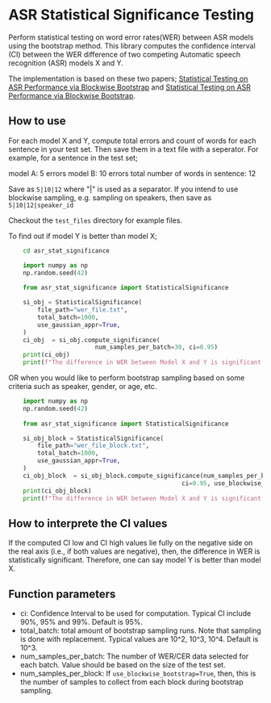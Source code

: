 # ASR Statistical Significance Testing

Perform statistical testing on word error rates(WER) between ASR models using the bootstrap method. This library computes the confidence interval (CI) between the WER difference of two competing Automatic speech recognition (ASR) models X and Y.

The implementation is based on these two papers; [Statistical Testing on ASR Performance via Blockwise Bootstrap](https://ieeexplore.ieee.org/abstract/document/1326009) and [Statistical Testing on ASR Performance via Blockwise Bootstrap](https://arxiv.org/abs/1912.09508).

## How to use

For each model X and Y, compute total errors and count of words for each sentence in your test set. Then save them in a text file with a seperator. For example, for a sentence in the test set;

model A: 5 errors
model B: 10 errors
total number of words in sentence: 12

Save as `5|10|12` where "|" is used as a separator. If you intend to use blockwise sampling, e.g. sampling on speakers, then save as `5|10|12|speaker_id`

Checkout the `test_files` directory for example files.

To find out if model Y is better than model X;

```bash
    cd asr_stat_significance
```

```python
    import numpy as np
    np.random.seed(42)
    
    from asr_stat_significance import StatisticalSignificance

    si_obj = StatisticalSignificance(
        file_path="wer_file.txt", 
        total_batch=1000,
        use_gaussian_appr=True,
    )
    ci_obj  = si_obj.compute_significance(
                        num_samples_per_batch=30, ci=0.95)
    print(ci_obj)
    print(f"The difference in WER between Model X and Y is significant: ", {ci_obj.is_significant()})
```

OR when you would like to perform bootstrap sampling based on some criteria such as speaker, gender, or age, etc.

```python
    import numpy as np
    np.random.seed(42)
    
    from asr_stat_significance import StatisticalSignificance

    si_obj_block = StatisticalSignificance(
        file_path="wer_file_block.txt", 
        total_batch=1000,
        use_gaussian_appr=True,
    )
    ci_obj_block  = si_obj_block.compute_significance(num_samples_per_block=2, 
                                                ci=0.95, use_blockwise_bootstrap=True,)
    print(ci_obj_block)
    print(f"The difference in WER between Model X and Y is significant: ", {ci_obj_block.is_significant()})

```

## How to interprete the CI values

If the computed CI low and CI high values lie fully on the negative side on the real axis (i.e., if both values are negative), then, the difference in WER is statistically significant. Therefore, one can say model Y is better than model X.

## Function parameters

- ci: Confidence Interval to be used for computation. Typical CI include 90%, 95% and 99%. Default is 95%.
- total_batch: total amount of bootstrap sampling runs. Note that sampling is done with replacement. Typical values are 10^2, 10^3, 10^4. Default is 10^3.
- num_samples_per_batch: The number of WER/CER data selected for each batch. Value should be based on the size of the test set.
- num_samples_per_block: If `use_blockwise_bootstrap=True`, then, this is the number of samples to collect from each block during bootstrap sampling.
